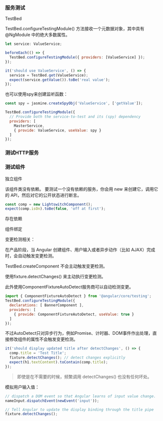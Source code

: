### 服务测试

TestBed

TestBed.configureTestingModule() 方法接收一个元数据对象，其中具有 @NgModule 中的绝大多数属性。

```js
let service: ValueService;

beforeEach(() => {
  TestBed.configureTestingModule({ providers: [ValueService] });
});

it('should use ValueService', () => {
  service = TestBed.get(ValueService);
  expect(service.getValue()).toBe('real value');
});
```

也可以使用spy来创建监听函数：

```js
const spy = jasmine.createSpyObj('ValueService', ['getValue']);

TestBed.configureTestingModule({
  // Provide both the service-to-test and its (spy) dependency
  providers: [
    MasterService,
    { provide: ValueService, useValue: spy }
  ]
});
```

### 测试HTTP服务


### 测试组件

独立组件

该组件类没有依赖。 要测试一个没有依赖的服务，你会用 new 来创建它，调用它的 API，然后对它的公开状态进行断言。 

```js
const comp = new LightswitchComponent();
expect(comp.isOn).toBe(false, 'off at first');
```

存在依赖


组件绑定

变更检测相关：

在产品阶段，当 Angular 创建组件、用户输入或者异步动作（比如 AJAX）完成时，会自动触发变更检测。  

TestBed.createComponent 不会主动触发变更检测。

使用fixture.detectChanges() 来主动执行变更检测。

此外使用ComponentFixtureAutoDetect服务商可以自动检测变更。
```js
import { ComponentFixtureAutoDetect } from '@angular/core/testing';
TestBed.configureTestingModule({
  declarations: [ BannerComponent ],
  providers: [
    { provide: ComponentFixtureAutoDetect, useValue: true }
  ]
});
```

不过AutoDetect只对异步行为，例如Promise、计时器、DOM事件作出处理，直接修改组件的属性不会触发变更检测。

```js
it('should display updated title after detectChanges', () => {
  comp.title = 'Test Title';
  fixture.detectChanges(); // detect changes explicitly
  expect(h1.textContent).toContain(comp.title);
});
```

> 即使是在不需要的时候，频繁调用 detectChanges() 也没有任何坏处。

模拟用户输入值：
```js
// dispatch a DOM event so that Angular learns of input value change.
nameInput.dispatchEvent(newEvent('input'));

// Tell Angular to update the display binding through the title pipe
fixture.detectChanges();
```
